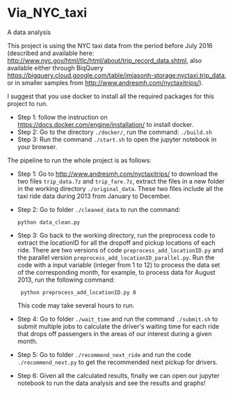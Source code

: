 # Via_NYC_taxi

A data analysis 

This project is using the NYC taxi data from the period before July 2016 (described and available here: http://www.nyc.gov/html/tlc/html/about/trip_record_data.shtml, also available either through BiqQuery https://bigquery.cloud.google.com/table/imjasonh-storage:nyctaxi.trip_data, or in smaller samples from http://www.andresmh.com/nyctaxitrips/).

I suggest that you use docker to install all the required packages for this project to run.
* Step 1: follow the instruction on https://docs.docker.com/engine/installation/ to install docker.
* Step 2: Go to the directory ```./docker/```, run the command:
``` ./build.sh ```
* Step 3: Run the command ```./start.sh``` to open the jupyter notebook in your browser.

The pipeline to run the whole project is as follows:

* Step 1: Go to http://www.andresmh.com/nyctaxitrips/ to download the two files ```trip_data.7z``` and ```trip_fare.7z```, extract the files in a new folder in the working directory ```./original_data```. These two files include all the taxi ride data during 2013 from January to December.
* Step 2: Go to folder ```./cleaned_data``` to run the command:

  ```python data_clean.py```
* Step 3: Go back to the working directory, run the preprocess code to extract the locationID for all the dropoff and pickup locations of each ride. There are two versions of code ```preprocess_add_locationID.py``` and the parallel version ```preprocess_add_locationID_parallel.py```. Run the code with a input variable (integer from 1 to 12) to process the data set of the corresponding month, for example, to process data for August 2013, run the following command: 
  
  ``` python preprocess_add_locationID.py 8``` 
  
  This code may take several hours to run.

* Step 4: Go to folder ```./wait_time``` and run the command ```./submit.sh``` to submit multiple jobs to calculate the driver's waiting time for each ride that drops off passengers in the areas of our interest during a given month.
  
* Step 5: Go to folder ```./recommend_next_ride``` and run the code ```./recommend_next.py``` to get the recommended next pickup for drivers.

* Step 6: Given all the calculated results, finally we can open our jupyter notebook to run the data analysis and see the results and graphs!



